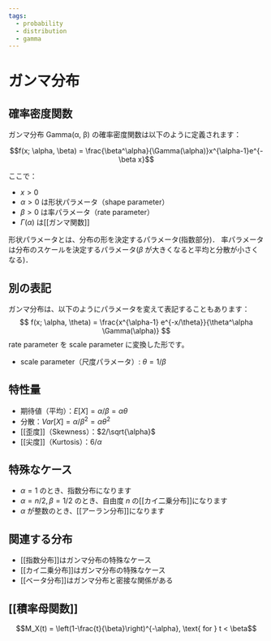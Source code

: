 ```yaml
---
tags:
  - probability
  - distribution
  - gamma
---
```


# ガンマ分布

## 確率密度関数

ガンマ分布 Gamma(α, β) の確率密度関数は以下のように定義されます：

$$f(x; \alpha, \beta) = \frac{\beta^\alpha}{\Gamma(\alpha)}x^{\alpha-1}e^{-\beta x}$$

ここで：
- $x > 0$ 
- $\alpha > 0$ は形状パラメータ（shape parameter）
- $\beta > 0$ は率パラメータ（rate parameter）
- $\Gamma(\alpha)$ は[[ガンマ関数]]

形状パラメータとは、分布の形を決定するパラメータ(指数部分)．
率パラメータは分布のスケールを決定するパラメータ($\beta$ が大きくなると平均と分散が小さくなる)．
## 別の表記

ガンマ分布は、以下のようにパラメータを変えて表記することもあります：
$$
f(x; \alpha, \theta) = \frac{x^{\alpha-1} e^{-x/\theta}}{\theta^\alpha \Gamma(\alpha)}
$$
rate parameter を scale parameter に変換した形です。
- scale parameter（尺度パラメータ）: $\theta = 1/\beta$ 
## 特性量

- 期待値（平均）：$E[X] = \alpha/\beta = \alpha\theta$
- 分散：$Var[X] = \alpha/\beta^2 = \alpha\theta^2$
- [[歪度]]（Skewness）：$2/\sqrt{\alpha}$
- [[尖度]]（Kurtosis）：$6/\alpha$

## 特殊なケース

- $\alpha = 1$ のとき、指数分布になります
- $\alpha = n/2, \beta = 1/2$ のとき、自由度 $n$ の[[カイ二乗分布]]になります
- $\alpha$ が整数のとき、[[アーラン分布]]になります

## 関連する分布

- [[指数分布]]はガンマ分布の特殊なケース
- [[カイ二乗分布]]はガンマ分布の特殊なケース
- [[ベータ分布]]はガンマ分布と密接な関係がある

## [[積率母関数]]
$$M_X(t) = \left(1-\frac{t}{\beta}\right)^{-\alpha}, \text{ for } t < \beta$$
